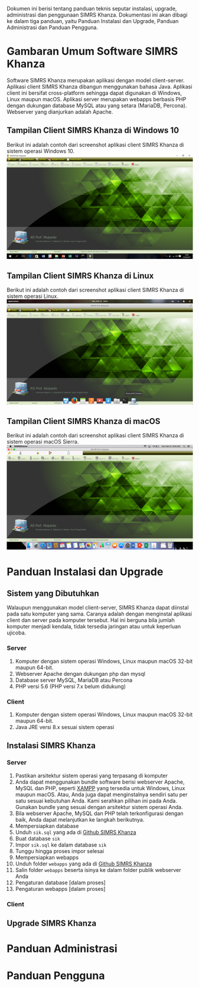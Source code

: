 Dokumen ini berisi tentang panduan teknis seputar instalasi, upgrade, administrasi dan penggunaan SIMRS Khanza.  Dokumentasi ini akan dibagi ke dalam tiga panduan, yaitu Panduan Instalasi dan Upgrade, Panduan Administrasi dan Panduan Pengguna.

# Gambaran Umum Software SIMRS Khanza
Software SIMRS Khanza merupakan aplikasi dengan model client-server. Aplikasi client SIMRS Khanza dibangun menggunakan bahasa Java.  Aplikasi client ini bersifat cross-platform sehingga dapat digunakan di Windows, Linux maupun macOS.  Aplikasi server merupakan webapps berbasis PHP dengan dukungan database MySQL atau yang setara (MariaDB, Percona). Webserver yang dianjurkan adalah Apache.
## Tampilan Client SIMRS Khanza di Windows 10
Berikut ini adalah contoh dari screenshot aplikasi client SIMRS Khanza di sistem operasi Windows 10.
![client on windows](images/main-windows.png)
## Tampilan Client SIMRS Khanza di Linux
Berikut ini adalah contoh dari screenshot aplikasi client SIMRS Khanza di sistem operasi Linux.
![client on linux](images/main-linux.png)
## Tampilan Client SIMRS Khanza di macOS
Berikut ini adalah contoh dari screenshot aplikasi client SIMRS Khanza di sistem operasi macOS Sierra.
![client on macos](images/main-macos.png)

# Panduan Instalasi dan Upgrade
## Sistem yang Dibutuhkan
Walaupun menggunakan model client-server, SIMRS Khanza dapat diinstal pada satu komputer yang sama.  Caranya adalah dengan menginstal aplikasi client dan server pada komputer tersebut.  Hal ini berguna bila jumlah komputer menjadi kendala, tidak tersedia jaringan atau untuk keperluan ujicoba.
### Server
1. Komputer dengan sistem operasi Windows, Linux maupun macOS 32-bit maupun 64-bit.
2. Webserver Apache dengan dukungan php dan mysql
3. Database server MySQL, MariaDB atau Percona
4. PHP versi 5.6 (PHP versi 7.x belum didukung)

### Client
1. Komputer dengan sistem operasi Windows, Linux maupun macOS 32-bit maupun 64-bit.
2. Java JRE versi 8.x sesuai sistem operasi

## Instalasi SIMRS Khanza

### Server
1. Pastikan arsitektur sistem operasi yang terpasang di komputer
2. Anda dapat menggunakan bundle software berisi webserver Apache, MySQL dan PHP, seperti [XAMPP](https://www.apachefriends.org/download.html) yang tersedia untuk Windows, Linux maupun macOS.  Atau, Anda juga dapat menginstalnya sendiri satu per satu sesuai kebutuhan Anda.  Kami serahkan pilihan ini pada Anda.  Gunakan bundle yang sesuai dengan arsitektur sistem operasi Anda.
3. Bila webserver Apache, MySQL dan PHP telah terkonfigurasi dengan baik, Anda dapat melanjutkan ke langkah berikutnya.
4. Mempersiapkan database
  1. Unduh `sik.sql` yang ada di [Github SIMRS Khanza](https://github.com/mas-elkhanza/SIMRS-Khanza)
  2. Buat database `sik`
  3. Impor `sik.sql` ke dalam database `sik`
  4. Tunggu hingga proses impor selesai
5. Mempersiapkan webapps
  1. Unduh folder `webapps` yang ada di [Github SIMRS Khanza](https://github.com/mas-elkhanza/SIMRS-Khanza)
  2. Salin folder `webapps` beserta isinya ke dalam folder publik webserver Anda
6.  Pengaturan database
  [dalam proses]
7.  Pengaturan webapps
  [dalam proses]

### Client

## Upgrade SIMRS Khanza

# Panduan Administrasi
# Panduan Pengguna